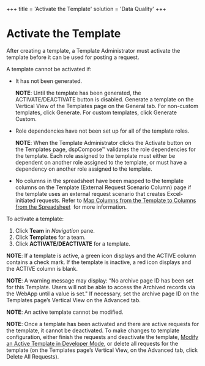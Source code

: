 +++
title = 'Activate the Template'
solution = 'Data Quality'
+++

# Activate the Template

After creating a template, a Template Administrator must activate the
template before it can be used for posting a request.

A template cannot be activated if:

  - It has not been generated.
    
    **NOTE**: Until the template has been generated, the
    ACTIVATE/DEACTIVATE button is disabled. Generate a template on the
    Vertical View of the Templates page on the General tab. For
    non-custom templates, click Generate. For custom templates, click
    Generate Custom.

<!-- end list -->

  - Role dependencies have not been set up for all of the template
    roles.
    
    **NOTE**: When the Template Administrator clicks the Activate button
    on the Templates page, dspCompose™ validates the role dependencies
    for the template. Each role assigned to the template must either be
    dependent on another role assigned to the template, or must have a
    dependency on another role assigned to the template.

<!-- end list -->

  - No columns in the spreadsheet have been mapped to the template
    columns on the Template (External Request Scenario Column) page if
    the template uses an external request scenario that creates
    Excel-initiated requests. Refer to [Map Columns from the Template to
    Columns from the
    Spreadsheet](../../../Migration/Map/Use_Cases/Map_Columns_Template_to_Sprdsht.htm)
     for more information.

To activate a template:

1.  Click **Team** in *Navigation* pane.
2.  Click **Templates** for a team.
3.  Click **ACTIVATE/DEACTIVATE** for a template.

**NOTE**: If a template is active, a green icon displays and the ACTIVE
column contains a check mark. If the template is inactive, a red icon
displays and the ACTIVE column is blank.

**NOTE**: A warning message may display: “No archive page ID has been
set for this Template. Users will not be able to access the Archived
records via the WebApp until a value is set." If necessary, set the
archive page ID on the Templates page’s Vertical View on the Advanced
tab.

**NOTE**: An active template cannot be modified.

**NOTE**: Once a template has been activated and there are active
requests for the template, it cannot be deactivated. To make changes to
template configuration, either finish the requests and deactivate the
template, [Modify an Active Template in Developer
Mode](Modify_an_Active_Template_in_Developer_Mode.htm), or delete all
requests for the template (on the Templates page’s Vertical View, on the
Advanced tab, click Delete All Requests).
